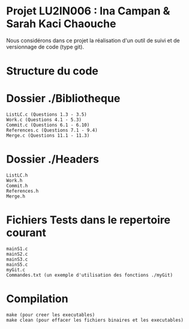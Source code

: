 # Projet LU2IN006 : Ina Campan & Sarah Kaci Chaouche

Nous considérons dans ce projet la réalisation d'un outil de suivi et de versionnage de code (type git).

# Structure du code

# Dossier ./Bibliotheque
```
ListLC.c (Questions 1.3 - 3.5)
Work.c (Questions 4.1 - 5.3)
Commit.c (Questions 6.1 - 6.10)
References.c (Questions 7.1 - 9.4)
Merge.c (Questions 11.1 - 11.3)
```
# Dossier ./Headers
```
ListLC.h
Work.h
Commit.h
References.h
Merge.h
```
# Fichiers Tests dans le repertoire courant
```
mainS1.c
mainS2.c
mainS3.c
mainS5.c
myGit.c
Commandes.txt (un exemple d'utilisation des fonctions ./myGit)
```
# Compilation
```
make (pour creer les executables)
make clean (pour effacer les fichiers binaires et les executables)
```